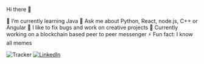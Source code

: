 Hi there 👋

🌱    I’m currently learning Java
💬    Ask me about Python, React, node.js, C++ or Angular
🐛    I like to fix bugs and work on creative projects
💼    Currently working on a blockchain based peer to peer messenger
⚡    Fun fact: I know all memes  

![Tracker](https://komarev.com/ghpvc/?username=whoanuragverma&style=flat-square)
[![LinkedIn](https://img.shields.io/twitter/url?color=555555&label=Anurag%20Verma&logo=linkedin&style=flat-square&url=https%3A%2F%2Flinkedin.com%2Fwhoanuragverma)](https://linkedin.com/in/whoanuragverma)
